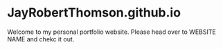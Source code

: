 # JayRobertThomson.github.io

Welcome to my personal portfolio website. Please head over to WEBSITE NAME and chekc it out. 
